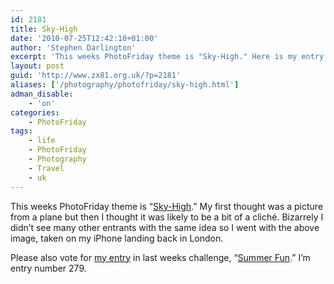 ```yaml
---
id: 2181
title: Sky-High
date: '2010-07-25T12:42:10+01:00'
author: 'Stephen Darlington'
excerpt: 'This weeks PhotoFriday theme is "Sky-High." Here is my entry.'
layout: post
guid: 'http://www.zx81.org.uk/?p=2181'
aliases: ['/photography/photofriday/sky-high.html']
adman_disable:
    - 'on'
categories:
    - PhotoFriday
tags:
    - life
    - PhotoFriday
    - Photography
    - Travel
    - uk
---
```


This weeks PhotoFriday theme is “[Sky-High](http://www.photofriday.com/archives/challenge/001000.php).” My first thought was a picture from a plane but then I thought it was likely to be a bit of a cliché. Bizarrely I didn’t see many other entrants with the same idea so I went with the above image, taken on my iPhone landing back in London.

Please also vote for [my entry](http://www.zx81.org.uk/photography/photofriday/summer-fun.html) in last weeks challenge, “[Summer Fun](http://www.photofriday.com/linkviewer.php?id=997).” I’m entry number 279.